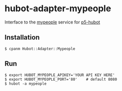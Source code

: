 # hubot-adapter-mypeople #

Interface to the
[mypeople](https://mypeople.daum.net/mypeople/web/main.do) service for
[p5-hubot](https://metacpan.org/module/AANOAA/Hubot-0.1.9/lib/Hubot.pm)

## Installation ##

    $ cpanm Hubot::Adapter::Mypeople

## Run ##

    $ export HUBOT_MYPEOPLE_APIKEY='YOUR API KEY HERE'
    $ export HUBOT_MYPEOPLE_PORT='80'    # default 8080
    $ hubot -a mypeople
